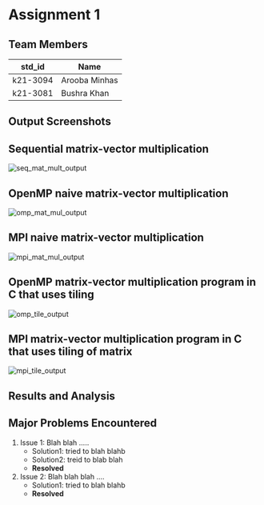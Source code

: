 # Assignment 1
## Team Members
|std_id|Name|
|--------|-|
|k21-3094|Arooba Minhas|
|k21-3081|Bushra Khan|

## Output Screenshots
## Sequential matrix-vector multiplication
![seq_mat_mult_output](https://github.com/NUCES-Khi/matrixtimesvector-ab/assets/123465638/dea46fea-4ec5-4e29-a879-680523f05a2f)

## OpenMP naive matrix-vector multiplication
![omp_mat_mul_output](https://github.com/NUCES-Khi/matrixtimesvector-ab/assets/123465638/2495082f-4282-48ca-ab45-0e748d04a34d)

## MPI naive matrix-vector multiplication
![mpi_mat_mul_output](https://github.com/NUCES-Khi/matrixtimesvector-ab/assets/123465638/e1f000f7-9ea0-402f-99e0-6832063efd24)

## OpenMP matrix-vector multiplication program in C that uses tiling
![omp_tile_output](https://github.com/NUCES-Khi/matrixtimesvector-ab/assets/123465638/7e0be492-3710-4046-abbd-8761b02c5b36)

## MPI matrix-vector multiplication program in C that uses tiling of matrix
![mpi_tile_output](https://github.com/NUCES-Khi/matrixtimesvector-ab/assets/123465638/d65b770b-f156-4640-b840-bade0821add1)


## Results and Analysis

## Major Problems Encountered
1. Issue 1: Blah blah .....
    - Solution1: tried to blah blahb
    - Solution2: treid to blab blah
    - **Resolved**
3. Issue 2: Blah blah blah ....
    - Solution1: tried to blah blahb
    - **Resolved**
